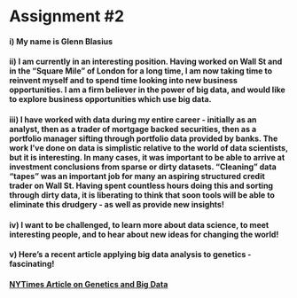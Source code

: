 # **Assignment #2**

#### **i)** My name is Glenn Blasius

#### **ii)** I am currently in an interesting position.  Having worked on Wall St and in the “Square Mile” of London for a long time, I am now taking time to reinvent myself and to spend time looking into new business opportunities.  I am a firm believer in the power of big data, and would like to explore business opportunities which use big data.   

#### **iii)** I have worked with data during my entire career - initially as an analyst, then as a trader of mortgage backed securities, then as a portfolio manager sifting through portfolio data provided by banks.    The work I’ve done on data is simplistic relative to the world of data scientists, but it is interesting.   In many cases, it was important to be able to arrive at investment conclusions from sparse or dirty datasets.   “Cleaning” data “tapes” was an important job for many an aspiring structured credit trader on Wall St.   Having spent countless hours doing this and sorting through dirty data, it is liberating to think that soon tools will be able to eliminate this drudgery - as well as provide new insights!  

#### **iv)** I want to be challenged, to learn more about data science, to meet interesting people, and to hear about new ideas for changing the world!

#### **v)** Here’s a recent article applying big data analysis to genetics - fascinating!

#### [NYTimes Article on Genetics and Big Data](https://www.evernote.com/l/ADXT9pcFVVxByowqugYPBbqwJUX5HjQZ6aQ)